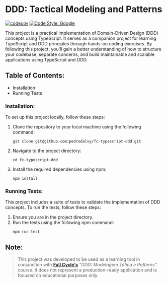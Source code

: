 # DDD: Tactical Modeling and Patterns

[![codecov](https://codecov.io/gh/pedrodalvy/fc-typescript-ddd/branch/main/graph/badge.svg?token=PL8X8WI9MO)](https://codecov.io/gh/pedrodalvy/fc-typescript-ddd)
[![Code Style: Google](https://img.shields.io/badge/code%20style-google-blueviolet.svg)](https://github.com/google/gts)

This project is a practical implementation of Domain-Driven Design (DDD) concepts using TypeScript. It serves as a
companion project for learning TypeScript and DDD principles through hands-on coding exercises. By following this
project, you'll gain a better understanding of how to structure your codebase, separate concerns, and build maintainable
and scalable applications using TypeScript and DDD.

## Table of Contents:

- Installation
- Running Tests

### Installation:

To set up this project locally, follow these steps:

1. Clone the repository to your local machine using the following command:
    ````shell
    git clone git@github.com:pedrodalvy/fc-typescript-ddd.git
    ````
2. Navigate to the project directory:
    ````shell
    cd fc-typescript-ddd
    ````
3. Install the required dependencies using npm:
    ````shell
    npm install
    ````

### Running Tests:

This project includes a suite of tests to validate the implementation of DDD concepts. To run the tests, follow these
steps:

1. Ensure you are in the project directory.
2. Run the tests using the following npm command:
    ````shell
    npm run test
    ````

## Note:

> This project was developed to be used as a learning tool in conjunction with [**Full Cycle's**](https://fullcycle.com.br)
> _"DDD: Modelagem Tática e Patterns"_ course. It does not represent a production-ready application and is focused on
> educational purposes only.
